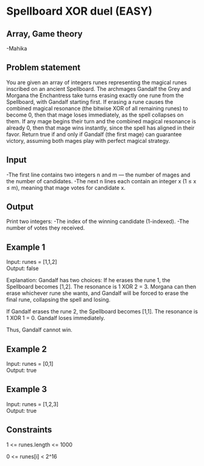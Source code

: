 # Spellboard XOR duel (EASY)
## Array, Game theory
-Mahika
## Problem statement 
You are given an array of integers runes representing the magical runes inscribed on an ancient Spellboard. The archmages Gandalf the Grey and Morgana the Enchantress take turns erasing exactly one rune from the Spellboard, with Gandalf starting first. If erasing a rune causes the combined magical resonance (the bitwise XOR of all remaining runes) to become 0, then that mage loses immediately, as the spell collapses on them.
If any mage begins their turn and the combined magical resonance is already 0, then that mage wins instantly, since the spell has aligned in their favor.
Return true if and only if Gandalf (the first mage) can guarantee victory, assuming both mages play with perfect magical strategy.

## Input
-The first line contains two integers n and m — the number of mages and the number of candidates.
-The next n lines each contain an integer x (1 ≤ x ≤ m), meaning that mage votes for candidate x.

## Output

Print two integers:
-The index of the winning candidate (1-indexed).
-The number of votes they received.

## Example 1

Input: runes = [1,1,2]  
Output: false


Explanation:
Gandalf has two choices:
If he erases the rune 1, the Spellboard becomes [1,2]. The resonance is 1 XOR 2 = 3. Morgana can then erase whichever rune she wants, and Gandalf will be forced to erase the final rune, collapsing the spell and losing.

If Gandalf erases the rune 2, the Spellboard becomes [1,1]. The resonance is 1 XOR 1 = 0. Gandalf loses immediately.

Thus, Gandalf cannot win.

## Example 2

Input: runes = [0,1]  
Output: true


## Example 3

Input: runes = [1,2,3]  
Output: true

## Constraints

1 <= runes.length <= 1000

0 <= runes[i] < 2^16
